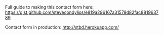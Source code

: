 Full guide to making this contact form here: https://gist.github.com/stevecondylios/e819a296167a31578d82fac881963789

Contact form in production: http://stbd.herokuapp.com/
